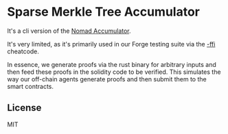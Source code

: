 # Sparse Merkle Tree Accumulator

It's a cli version of the [Nomad Accumulator](https://github.com/nomad-xyz/rust/tree/main/accumulator).

It's very limited, as it's primarily used in our Forge testing suite via the [-ffi](https://book.getfoundry.sh/forge/differential-ffi-testing.html) cheatcode.

In essence, we generate proofs via the rust binary for arbitrary inputs and then feed these proofs in the solidity code to be verified. This  simulates the way our off-chain agents generate proofs and then submit them to the smart contracts.


## License

MIT
